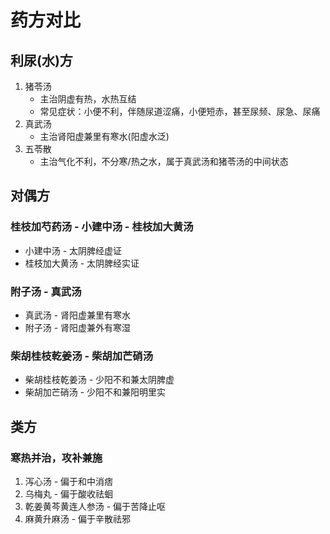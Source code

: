 # 药方对比

## 利尿(水)方

1. 猪苓汤
   - 主治阴虚有热，水热互结
   - 常见症状：小便不利，伴随尿道涩痛，小便短赤，甚至尿频、尿急、尿痛
2. 真武汤
   - 主治肾阳虚兼里有寒水(阳虚水泛)
3. 五苓散
   - 主治气化不利，不分寒/热之水，属于真武汤和猪苓汤的中间状态

## 对偶方

### 桂枝加芍药汤 - 小建中汤 - 桂枝加大黄汤

- 小建中汤 - 太阴脾经虚证
- 桂枝加大黄汤 - 太阴脾经实证

### 附子汤 - 真武汤

- 真武汤 - 肾阳虚兼里有寒水
- 附子汤 - 肾阳虚兼外有寒湿

### 柴胡桂枝乾姜汤 - 柴胡加芒硝汤

- 柴胡桂枝乾姜汤 - 少阳不和兼太阴脾虚
- 柴胡加芒硝汤 - 少阳不和兼阳明里实

## 类方

### 寒热并治，攻补兼施

1. 泻心汤 - 偏于和中消痞
2. 乌梅丸 - 偏于酸收祛蛔
3. 乾姜黄芩黄连人参汤 - 偏于苦降止呕
4. 麻黄升麻汤 - 偏于辛散祛邪
